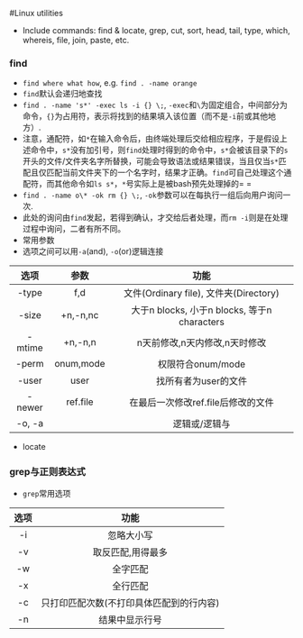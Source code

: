 #Linux utilities

- Include commands: find & locate, grep, cut, sort, head, tail, type, which, whereis, file, join, paste, etc.

### find
- `find where what how`, e.g. `find . -name orange`
- `find`默认会递归地查找
- `find . -name 's*' -exec ls -i {} \;`, `-exec`和`\`为固定组合，中间部分为命令，`{}`为占用符，表示将找到的结果填入该位置（而不是`-i`前或其他地方）.
 - 注意，通配符，如`*`在输入命令后，由终端处理后交给相应程序，于是假设上述命令中，`s*`没有加引号，则`find`处理时得到的命令中，`s*`会被该目录下的`s`开头的文件/文件夹名字所替换，可能会导致语法或结果错误，当且仅当`s*`匹配且仅匹配当前文件夹下的一个名字时，结果才正确。`find`可自己处理这个通配符，而其他命令如`ls s*`，`*`号实际上是被bash预先处理掉的= =
- `find . -name o\* -ok rm {} \;`, `-ok`参数可以在每执行一组后向用户询问一次.
 - 此处的询问由`find`发起，若得到确认，才交给后者处理，而`rm -i`则是在处理过程中询问，二者有所不同。
- 常用参数
 - 选项之间可以用`-a`(and), `-o`(or)逻辑连接

 | 选项 | 参数 | 功能 |
 |:------:|:-------:|:-----------------------:|
 | -type | f,d | 文件(Ordinary file), 文件夹(Directory) |
 | -size | +n,-n,nc | 大于n blocks, 小于n blocks, 等于n characters |
 | -mtime | +n,-n,n | n天前修改,n天内修改,n天时修改 |
 | -perm | onum,mode | 权限符合onum/mode |
 | -user | user | 找所有者为user的文件 |
 | -newer | ref.file | 在最后一次修改ref.file后修改的文件 |
 | -o, -a | | 逻辑或/逻辑与 |
- locate
### grep与正则表达式
- `grep`常用选项

 | 选项 | 功能 |
 |:----:|:----------:|
 | -i | 忽略大小写 |
 | -v | 取反匹配,用得最多 |
 | -w | 全字匹配 |
 | -x | 全行匹配 |
 | -c | 只打印匹配次数(不打印具体匹配到的行内容) |
 | -n | 结果中显示行号 |


